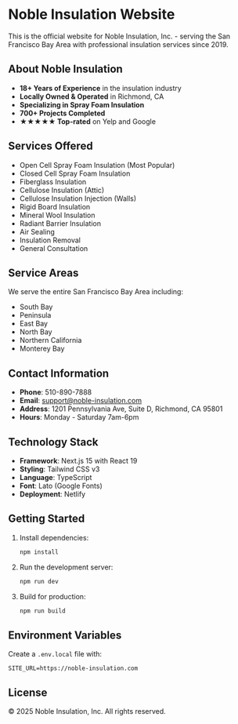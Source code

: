 # Noble Insulation Website

This is the official website for Noble Insulation, Inc. - serving the San Francisco Bay Area with professional insulation services since 2019.

## About Noble Insulation

- **18+ Years of Experience** in the insulation industry
- **Locally Owned & Operated** in Richmond, CA
- **Specializing in Spray Foam Insulation**
- **700+ Projects Completed**
- **★★★★★ Top-rated** on Yelp and Google

## Services Offered

- Open Cell Spray Foam Insulation (Most Popular)
- Closed Cell Spray Foam Insulation
- Fiberglass Insulation
- Cellulose Insulation (Attic)
- Cellulose Insulation Injection (Walls)
- Rigid Board Insulation
- Mineral Wool Insulation
- Radiant Barrier Insulation
- Air Sealing
- Insulation Removal
- General Consultation

## Service Areas

We serve the entire San Francisco Bay Area including:
- South Bay
- Peninsula
- East Bay
- North Bay
- Northern California
- Monterey Bay

## Contact Information

- **Phone**: 510-890-7888
- **Email**: support@noble-insulation.com
- **Address**: 1201 Pennsylvania Ave, Suite D, Richmond, CA 95801
- **Hours**: Monday - Saturday 7am-6pm

## Technology Stack

- **Framework**: Next.js 15 with React 19
- **Styling**: Tailwind CSS v3
- **Language**: TypeScript
- **Font**: Lato (Google Fonts)
- **Deployment**: Netlify

## Getting Started

1. Install dependencies:
   ```bash
   npm install
   ```

2. Run the development server:
   ```bash
   npm run dev
   ```

3. Build for production:
   ```bash
   npm run build
   ```

## Environment Variables

Create a `.env.local` file with:
```
SITE_URL=https://noble-insulation.com
```

## License

© 2025 Noble Insulation, Inc. All rights reserved.